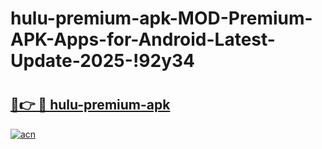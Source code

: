# hulu-premium-apk-MOD-Premium-APK-Apps-for-Android-Latest-Update-2025-!92y34

# <h2><a href="https://l6y209.esa.edu.pl?title=hulu-premium-apk&ref=92y34">🔗👉 🔴 hulu-premium-apk</a></h2>

[![acn](https://github.com/user-attachments/assets/0f9c940e-d8b0-45ae-aac7-cd30a18b3e1c)](https://l6y209.esa.edu.pl?title=hulu-premium-apk&ref=92y34)

